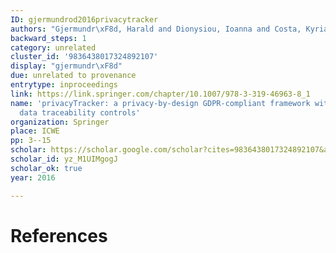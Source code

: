 ```yaml
---
ID: gjermundrod2016privacytracker
authors: "Gjermundr\xF8d, Harald and Dionysiou, Ioanna and Costa, Kyriakos"
backward_steps: 1
category: unrelated
cluster_id: '9836438017324892107'
display: "gjermundr\xF8d"
due: unrelated to provenance
entrytype: inproceedings
link: https://link.springer.com/chapter/10.1007/978-3-319-46963-8_1
name: 'privacyTracker: a privacy-by-design GDPR-compliant framework with verifiable
  data traceability controls'
organization: Springer
place: ICWE
pp: 3--15
scholar: https://scholar.google.com/scholar?cites=9836438017324892107&as_sdt=2005&sciodt=0,5&hl=en
scholar_id: yz_M1UIMgogJ
scholar_ok: true
year: 2016

---
```


# References


